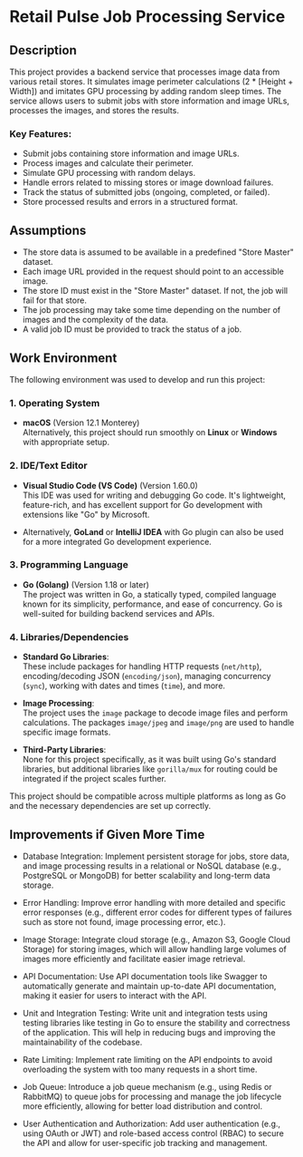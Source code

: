 # Retail Pulse Job Processing Service

## Description

This project provides a backend service that processes image data from various retail stores. It simulates image perimeter calculations (2 * [Height + Width]) and imitates GPU processing by adding random sleep times. The service allows users to submit jobs with store information and image URLs, processes the images, and stores the results.

### Key Features:
- Submit jobs containing store information and image URLs.
- Process images and calculate their perimeter.
- Simulate GPU processing with random delays.
- Handle errors related to missing stores or image download failures.
- Track the status of submitted jobs (ongoing, completed, or failed).
- Store processed results and errors in a structured format.

## Assumptions

- The store data is assumed to be available in a predefined "Store Master" dataset.
- Each image URL provided in the request should point to an accessible image.
- The store ID must exist in the "Store Master" dataset. If not, the job will fail for that store.
- The job processing may take some time depending on the number of images and the complexity of the data.
- A valid job ID must be provided to track the status of a job.

## Work Environment

The following environment was used to develop and run this project:

### 1. Operating System
- **macOS** (Version 12.1 Monterey)  
  Alternatively, this project should run smoothly on **Linux** or **Windows** with appropriate setup.

### 2. IDE/Text Editor
- **Visual Studio Code (VS Code)** (Version 1.60.0)  
  This IDE was used for writing and debugging Go code. It's lightweight, feature-rich, and has excellent support for Go development with extensions like "Go" by Microsoft.

- Alternatively, **GoLand** or **IntelliJ IDEA** with Go plugin can also be used for a more integrated Go development experience.

### 3. Programming Language
- **Go (Golang)** (Version 1.18 or later)  
  The project was written in Go, a statically typed, compiled language known for its simplicity, performance, and ease of concurrency. Go is well-suited for building backend services and APIs.

### 4. Libraries/Dependencies
- **Standard Go Libraries**:  
  These include packages for handling HTTP requests (`net/http`), encoding/decoding JSON (`encoding/json`), managing concurrency (`sync`), working with dates and times (`time`), and more.
  
- **Image Processing**:  
  The project uses the `image` package to decode image files and perform calculations. The packages `image/jpeg` and `image/png` are used to handle specific image formats.

- **Third-Party Libraries**:  
  None for this project specifically, as it was built using Go's standard libraries, but additional libraries like `gorilla/mux` for routing could be integrated if the project scales further.

This project should be compatible across multiple platforms as long as Go and the necessary dependencies are set up correctly.


## Improvements if Given More Time

- Database Integration: Implement persistent storage for jobs, store data, and image processing results in a relational or NoSQL database (e.g., PostgreSQL or MongoDB) for better scalability and long-term data storage.

- Error Handling: Improve error handling with more detailed and specific error responses (e.g., different error codes for different types of failures such as store not found, image processing error, etc.).

- Image Storage: Integrate cloud storage (e.g., Amazon S3, Google Cloud Storage) for storing images, which will allow handling large volumes of images more efficiently and facilitate easier image retrieval.

- API Documentation: Use API documentation tools like Swagger to automatically generate and maintain up-to-date API documentation, making it easier for users to interact with the API.

- Unit and Integration Testing: Write unit and integration tests using testing libraries like testing in Go to ensure the stability and correctness of the application. This will help in reducing bugs and improving the maintainability of the codebase.

- Rate Limiting: Implement rate limiting on the API endpoints to avoid overloading the system with too many requests in a short time.

- Job Queue: Introduce a job queue mechanism (e.g., using Redis or RabbitMQ) to queue jobs for processing and manage the job lifecycle more efficiently, allowing for better load distribution and control.

- User Authentication and Authorization: Add user authentication (e.g., using OAuth or JWT) and role-based access control (RBAC) to secure the API and allow for user-specific job tracking and management.
